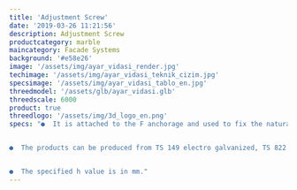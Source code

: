 ```yaml
---
title: 'Adjustment Screw'
date: '2019-03-26 11:21:56'
description: Adjustment Screw
productcategory: marble
maincategory: Facade Systems
background: '#e58e26'
image: '/assets/img/ayar_vidasi_render.jpg'
techimage: '/assets/img/ayar_vidasi_teknik_cizim.jpg'
specsimage: '/assets/img/ayar_vidasi_tablo_en.jpg'
threedmodel: '/assets/glb/ayar_vidasi.glb'
threedscale: 6000
product: true
threedlogo: '/assets/img/3d_logo_en.png'
specs: "●  It is attached to the F anchorage and used to fix the natural stones with the help of pins.


●  The products can be produced from TS 149 electro galvanized, TS 822 pregalvanized, 304 and 430 stainless steel upon request.


●  The specified h value is in mm."
---
```

